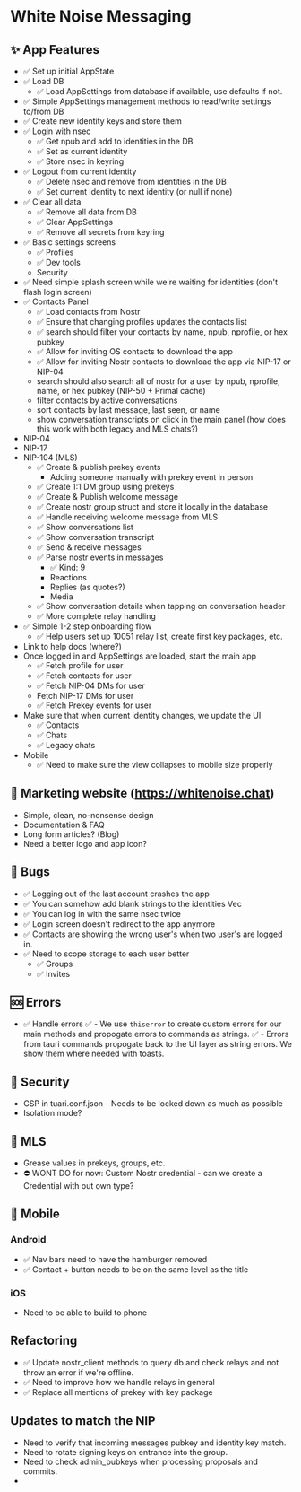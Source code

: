 # White Noise Messaging

## ✨ App Features

- ✅ Set up initial AppState
- ✅ Load DB
  - ✅ Load AppSettings from database if available, use defaults if not.
- ✅ Simple AppSettings management methods to read/write settings to/from DB
- ✅ Create new identity keys and store them
- ✅ Login with nsec
  - ✅ Get npub and add to identities in the DB
  - ✅ Set as current identity
  - ✅ Store nsec in keyring
- ✅ Logout from current identity
  - ✅ Delete nsec and remove from identities in the DB
  - ✅ Set current identity to next identity (or null if none)
- ✅ Clear all data
  - ✅ Remove all data from DB
  - ✅ Clear AppSettings
  - ✅ Remove all secrets from keyring
- ✅ Basic settings screens
  - ✅ Profiles
  - ✅ Dev tools
  - Security
- ✅ Need simple splash screen while we're waiting for identities (don't flash login screen)
- ✅ Contacts Panel
  - ✅ Load contacts from Nostr
  - ✅ Ensure that changing profiles updates the contacts list
  - ✅ search should filter your contacts by name, npub, nprofile, or hex pubkey
  - ✅ Allow for inviting OS contacts to download the app
  - ✅ Allow for inviting Nostr contacts to download the app via NIP-17 or NIP-04
  - search should also search all of nostr for a user by npub, nprofile, name, or hex pubkey (NIP-50 + Primal cache)
  - filter contacts by active conversations
  - sort contacts by last message, last seen, or name
  - show conversation transcripts on click in the main panel (how does this work with both legacy and MLS chats?)
- NIP-04
- NIP-17
- NIP-104 (MLS)
  - ✅ Create & publish prekey events
    - Adding someone manually with prekey event in person
  - ✅ Create 1:1 DM group using prekeys
  - ✅ Create & Publish welcome message
  - ✅ Create nostr group struct and store it locally in the database
  - ✅ Handle receiving welcome message from MLS
  - ✅ Show conversations list
  - ✅ Show conversation transcript
  - ✅ Send & receive messages
  - ✅ Parse nostr events in messages
    - ✅ Kind: 9
    - Reactions
    - Replies (as quotes?)
    - Media
  - ✅ Show conversation details when tapping on conversation header
  - ✅ More complete relay handling
- ✅ Simple 1-2 step onboarding flow
  - ✅ Help users set up 10051 relay list, create first key packages, etc.
- Link to help docs (where?)
- Once logged in and AppSettings are loaded, start the main app
  - ✅ Fetch profile for user
  - ✅ Fetch contacts for user
  - ✅ Fetch NIP-04 DMs for user
  - Fetch NIP-17 DMs for user
  - ✅ Fetch Prekey events for user
- Make sure that when current identity changes, we update the UI
  - ✅ Contacts
  - ✅ Chats
  - ✅ Legacy chats
- Mobile
  - ✅ Need to make sure the view collapses to mobile size properly

## 📑 Marketing website (https://whitenoise.chat)
  - Simple, clean, no-nonsense design
  - Documentation & FAQ
  - Long form articles? (Blog)
  - Need a better logo and app icon?

## 🐛 Bugs

- ✅ Logging out of the last account crashes the app
- ✅ You can somehow add blank strings to the identities Vec
- ✅ You can log in with the same nsec twice
- ✅ Login screen doesn't redirect to the app anymore
- ✅ Contacts are showing the wrong user's when two user's are logged in.
- ✅ Need to scope storage to each user better
  - ✅ Groups
  - ✅ Invites

## 🆘 Errors

- ✅ Handle errors
  ✅ - We use `thiserror` to create custom errors for our main methods and propogate errors to commands as strings.
  ✅ - Errors from tauri commands propogate back to the UI layer as string errors. We show them where needed with toasts.

## 🔐 Security 

- CSP in tuari.conf.json - Needs to be locked down as much as possible
- Isolation mode?

## 💬 MLS

- Grease values in prekeys, groups, etc.
- ⛔ WONT DO for now: Custom Nostr credential - can we create a Credential with out own type? 


## 📱 Mobile

### Android

- ✅ Nav bars need to have the hamburger removed 
- ✅ Contact + button needs to be on the same level as the title

### iOS

- Need to be able to build to phone

## Refactoring

- ✅ Update nostr_client methods to query db and check relays and not throw an error if we're offline.
- ✅ Need to improve how we handle relays in general
- ✅ Replace all mentions of prekey with key package

## Updates to match the NIP

- Need to verify that incoming messages pubkey and identity key match.
- Need to rotate signing keys on entrance into the group. 
- Need to check admin_pubkeys when processing proposals and commits. 
- 